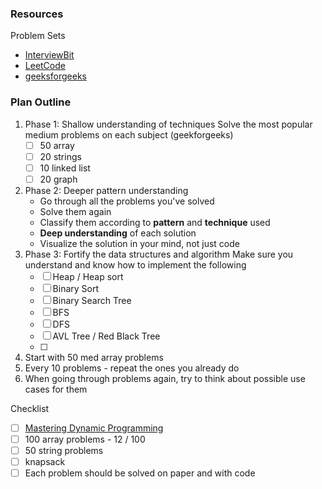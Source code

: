 ### Resources


Problem Sets
- [InterviewBit](https://www.interviewbit.com/)
- [LeetCode](https://leetcode.com/problemset/all-code-essentials/?page=1)
- [geeksforgeeks](https://www.geeksforgeeks.org/explore?page=1&sortBy=submissions)

### Plan Outline
1. Phase 1: Shallow understanding of techniques
   Solve the most popular medium problems on each subject (geekforgeeks)
	- [ ] 50 array 
	- [ ] 20 strings
	- [ ] 10 linked list
	- [ ] 20 graph
2. Phase 2: Deeper pattern understanding
   - Go through all the problems you've solved
   - Solve them again
   - Classify them according to **pattern** and **technique** used
   - **Deep understanding** of each solution
   - Visualize the solution in your mind, not just code
3. Phase 3: Fortify the data structures and algorithm
   Make sure you understand and know how to implement the following
   - [ ] Heap / Heap sort
   - [ ] Binary Sort
   - [ ] Binary Search Tree
   - [ ] BFS
   - [ ] DFS
   - [ ] AVL Tree / Red Black Tree
   - [ ] 
1. Start with 50 med array problems
2. Every 10 problems - repeat the ones you already do
3. When going through problems again, try to think about possible use cases for them
   
Checklist
- [ ] [Mastering Dynamic Programming](https://www.youtube.com/watch?v=Hdr64lKQ3e4)
- [ ] 100 array problems - 12 / 100
- [ ] 50 string problems
- [ ] knapsack
- [ ] Each problem should be solved on paper and with code